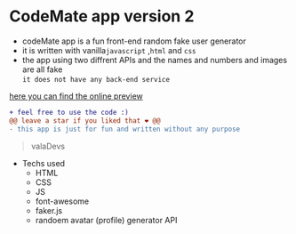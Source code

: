 # CodeMate app version 2
- codeMate app is a fun front-end random fake user generator
- it is written with vanilla`javascript` ,`html` and `css`
- the app using two diffrent APIs and the names and numbers and images are all fake <br>
`it does not have any back-end service `

[here you can find the online preview](https://valadevs.github.io/codeMateV2/)
```diff
+ feel free to use the code :)
@@ leave a star if you liked that ❤️ @@
- this app is just for fun and written without any purpose
```
> valaDevs
+ Techs used
    + HTML
    + CSS
    + JS
    + font-awesome
    + faker.js
    + randoem avatar (profile) generator API
